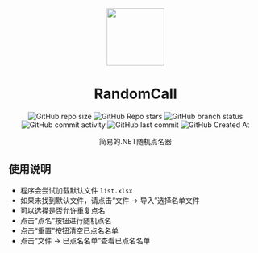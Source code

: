 <div align="center">

<img src="https://github.com/user-attachments/assets/43b3bb7e-5dd7-45cf-993c-e968d9051d51" height="114px">

# RandomCall
![GitHub repo size](https://img.shields.io/github/repo-size/Meltide/RandomCall)
![GitHub Repo stars](https://img.shields.io/github/stars/Meltide/RandomCall?style=flat)
![GitHub branch status](https://img.shields.io/github/checks-status/Meltide/RandomCall/main)
![GitHub commit activity](https://img.shields.io/github/commit-activity/t/Meltide/RandomCall)
![GitHub last commit](https://img.shields.io/github/last-commit/Meltide/RandomCall)
![GitHub Created At](https://img.shields.io/github/created-at/Meltide/RandomCall) 

简易的.NET随机点名器

</div>

## 使用说明
- 程序会尝试加载默认文件 `list.xlsx`
- 如果未找到默认文件，请点击“文件 -> 导入”选择名单文件
- 可以选择是否允许重复点名
- 点击“点名”按钮进行随机点名
- 点击“重置”按钮清空已点名名单
- 点击“文件 -> 已点名名单”查看已点名名单
